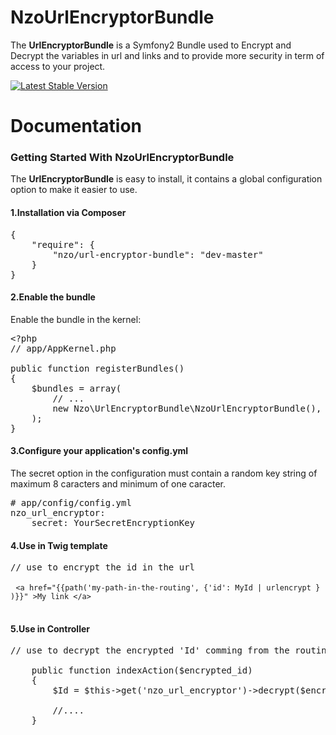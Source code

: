 <h1>NzoUrlEncryptorBundle</h1>

<p>The <strong>UrlEncryptorBundle</strong> is a Symfony2 Bundle used to Encrypt and Decrypt the variables in url and links and to provide more security in term of access to your project.</p>

[![Latest Stable Version](https://poser.pugx.org/knplabs/knp-menu-bundle/v/stable.png)](https://packagist.org/packages/nzo/url-encryptor-bundle)


<h1>Documentation</h1>

<h3>Getting Started With NzoUrlEncryptorBundle</h3>

<p>The <strong>UrlEncryptorBundle</strong> is easy to install, it contains a global configuration option to make it easier to use.</p>

<h4>1.Installation via Composer</h4>

<pre><span class="p">{</span>
    <span class="s2">"require"</span><span class="o">:</span> <span class="p">{</span>
        <span class="s2">"nzo/url-encryptor-bundle"</span><span class="o">:</span> <span class="s2">"dev-master"</span>
    <span class="p">}</span>
<span class="p">}</span>
</pre>
 
<h4>2.Enable the bundle</h4>
<p> Enable the bundle in the kernel:</p>

<pre><span class="o">&lt;?</span><span class="nx">php</span>
<span class="c1">// app/AppKernel.php</span>

<span class="k">public</span> <span class="k">function</span> <span class="nf">registerBundles</span><span class="p">()</span>
<span class="p">{</span>
    <span class="nv">$bundles</span> <span class="o">=</span> <span class="k">array</span><span class="p">(</span>
        <span class="c1">// ...</span>
        <span class="k">new</span> <span class="nx">Nzo\UrlEncryptorBundle\NzoUrlEncryptorBundle</span><span class="p">(),</span>
    <span class="p">);</span>
<span class="p">}</span>
</pre>

<h4>3.Configure your application's config.yml</h4>
<p>The secret option in the configuration must contain a random key string of maximum 8 caracters and minimum of one caracter.</p>

<pre><span class="c1"># app/config/config.yml</span>
<span class="l-Scalar-Plain">nzo_url_encryptor</span><span class="p-Indicator">:</span>
    <span class="l-Scalar-Plain">secret</span><span class="p-Indicator">:</span> <span class="l-Scalar-Plain">YourSecretEncryptionKey</span> 
</pre>

<h4>4.Use in Twig template</h4>

<pre>
// use to encrypt the id in the url

 <code>&lt;a href="{{path('my-path-in-the-routing', {'id': MyId | urlencrypt } )}}" &gt;My link &lt;/a&gt;</code>

</pre>

<h4>5.Use in Controller</h4>

<pre>
// use to decrypt the encrypted 'Id' comming from the routing

    public function indexAction($encrypted_id) 
    {
        $Id = $this->get('nzo_url_encryptor')->decrypt($encrypted_id);

        //....
    }    
</pre>
 